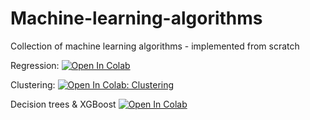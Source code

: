 # Machine-learning-algorithms
Collection of machine learning algorithms - implemented from scratch

Regression:
<a target="_blank" href="https://colab.research.google.com/github/likeajumprope/Machine-learning-algorithms/blob/main/Regression.ipynb">
  <img src="https://colab.research.google.com/assets/colab-badge.svg" alt="Open In Colab"/>
</a>

Clustering:
<a target="_blank" href="https://colab.research.google.com/github/likeajumprope/Machine-learning-algorithms/blob/main/Clustering.ipynb">
  <img src="https://colab.research.google.com/assets/colab-badge.svg" alt="Open In Colab: Clustering"/>
</a>

Decision trees & XGBoost
<a target="_blank" href="https://colab.research.google.com/github/likeajumprope/Machine-learning-algorithms/blob/main/Decision_trees.ipynb">
  <img src="https://colab.research.google.com/assets/colab-badge.svg" alt="Open In Colab"/>
</a>


